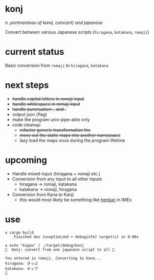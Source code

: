 # konj
_n. portmanteau of kana, conv(ert) and japanese_

Convert between various Japanese scripts (`hiragana`, `katakana`, `romaji`)

# current status

Basic conversion from `romaji` to `hiragana`, `katakana`

# next steps

* ~~handle capital letters in romaji input~~
* ~~handle whitespace in romaji input~~
* ~~handle punctuation: , and .~~
* output json (flag)
* make the program unix-pipe-able only
* code cleanup:
  * ~~refactor generic transformation fns~~
  * ~~move out the static maps into another namepsace~~
  * lazy load the maps once during the program lifetime

# upcoming

- Handle mixed-input (hiragana + romaji etc.)
- Conversion from any input to all other inputs
    * hiragana → romaji, katakana
    * katakana → romaji, hiragana
- Conversion from Kana to Kanji 
    * this would most likely be something like [henkan](https://en.wikipedia.org/wiki/Language_input_keys#Conversion) in IMEs

# use

```
± cargo build
    Finished dev [unoptimized + debuginfo] target(s) in 0.00s
    
± echo "kippu" | ./target/debug/konj
🍱  Konj: convert from one japanese script to all 🍱

You entered in romaji. Converting to kana...
hiragana: きっぷ
katakana: キップ
🍙
```
